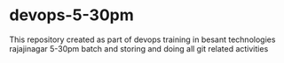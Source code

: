 # devops-5-30pm
This repository created as part of devops training in besant technologies rajajinagar 5-30pm batch and storing and doing all git related activities
